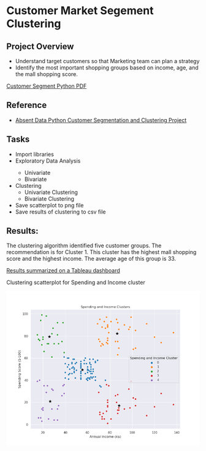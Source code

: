 # Customer Market Segement Clustering

## Project Overview
- Understand target customers so that Marketing team can plan a strategy
- Identify the most important shopping groups based on income, age, and the mall shopping score.

[Customer Segment Python PDF](https://github.com/Sarah269/glowing-dollop/blob/main/CustomerSegment/CustSeg.pdf)

## Reference
- [Absent Data Python Customer Segmentation and Clustering Project](https://www.youtube.com/watch?v=iwUli5gIcU0)

## Tasks
*  Import libraries</li>
*  Exploratory Data Analysis</li>
    *  Univariate
    *  Bivariate
*  Clustering
    *  Univariate Clustering
    *  Bivariate Clustering
*  Save scatterplot to png file
*  Save results of clustering to csv file

## Results: 
<p>The clustering algorithm identified five customer groups.   The recommendation is for Cluster 1.  This cluster has the highest mall shopping score and the highest income.  The average age of this group is 33. </p>  

[Results summarized on a Tableau dashboard](https://public.tableau.com/views/CustomerMarketSegmentAnalysis/Dashboard1?:language=en-US&:display_count=n&:origin=viz_share_link)

<p>Clustering scatterplot for Spending and Income cluster</p>

![Scatterplot](https://github.com/Sarah269/glowing-dollop/blob/main/CustomerSegment/clustering_bivariate.png)







